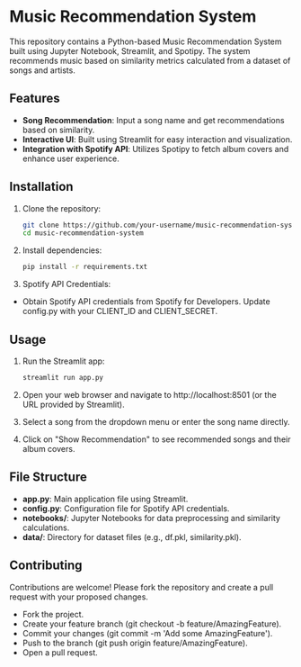 # Music Recommendation System

This repository contains a Python-based Music Recommendation System built using Jupyter Notebook, Streamlit, and Spotipy. The system recommends music based on similarity metrics calculated from a dataset of songs and artists.

## Features

- **Song Recommendation**: Input a song name and get recommendations based on similarity.
- **Interactive UI**: Built using Streamlit for easy interaction and visualization.
- **Integration with Spotify API**: Utilizes Spotipy to fetch album covers and enhance user experience.

## Installation

1. Clone the repository:
   ```bash
   git clone https://github.com/your-username/music-recommendation-system.git
   cd music-recommendation-system

2. Install dependencies:
    ```bash
    pip install -r requirements.txt

3. Spotify API Credentials:
- Obtain Spotify API credentials from Spotify for Developers. Update config.py with your CLIENT_ID and CLIENT_SECRET.

## Usage
1. Run the Streamlit app:
   ```bash
   streamlit run app.py
   
2. Open your web browser and navigate to http://localhost:8501 (or the URL provided by Streamlit).

3. Select a song from the dropdown menu or enter the song name directly.

4. Click on "Show Recommendation" to see recommended songs and their album covers.

## File Structure
- **app.py**: Main application file using Streamlit.
- **config.py**: Configuration file for Spotify API credentials.
- **notebooks/**: Jupyter Notebooks for data preprocessing and similarity calculations.
- **data/**: Directory for dataset files (e.g., df.pkl, similarity.pkl).

## Contributing

Contributions are welcome! Please fork the repository and create a pull request with your proposed changes.

- Fork the project.
- Create your feature branch (git checkout -b feature/AmazingFeature).
- Commit your changes (git commit -m 'Add some AmazingFeature').
- Push to the branch (git push origin feature/AmazingFeature).
- Open a pull request.
